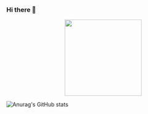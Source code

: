 ### Hi there 👋
<div id="header" align="center">
  <img src="https://media.giphy.com/media/NgurY1o4z080Jfoyzw/giphy.gif" width="200"/>
</div>

<!-- [![Top Langs](https://github-readme-stats.vercel.app/api/top-langs/?username=hbngo21&layout=compact)](https://github.com/anuraghazra/github-readme-stats)    &nbsp; &nbsp; &nbsp; &nbsp;    --> 

![Anurag's GitHub stats](https://github-readme-stats.vercel.app/api?username=hbngo21&show_icons=true&theme=merko)

<!--
**hbngo21/hbngo21** is a ✨ _special_ ✨ repository because its `README.md` (this file) appears on your GitHub profile.

Here are some ideas to get you started:

- 🔭 I’m currently working on ...
- 🌱 I’m currently learning ...
- 👯 I’m looking to collaborate on ...
- 🤔 I’m looking for help with ...
- 💬 Ask me about ...
- 📫 How to reach me: ...
- 😄 Pronouns: ...
- ⚡ Fun fact: ...
-->
